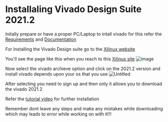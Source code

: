 # Installaling Vivado Design Suite 2021.2

Initally prepare or have a proper PC/Laptop to intall vivado for this refer the [Requirements](https://docs.amd.com/r/en-US/ug973-vivado-release-notes-install-license/Requirements-and-Setup) and [Documentation](https://docs.amd.com/r/en-US/ug973-vivado-release-notes-install-license/Requirements-and-Setup)

For Installing the Vivado Design suite go to the [Xilinux website](https://www.xilinx.com/support/download/index.html/content/xilinx/en/downloadNav/vivado-design-tools/2024-2.html)

You'll see the page like this when you reach to this [Xilinux site](https://www.xilinx.com/support/download/index.html/content/xilinx/en/downloadNav/vivado-design-tools/2024-2.html) ![image](https://github.com/user-attachments/assets/82ec2a5d-4300-42d6-a3d3-9c72b5d0f1d6)

Now select the vivado archieve option and click on the 2021.2 version and install vivado depends upon your os that you use ![Untitled](https://github.com/user-attachments/assets/c6fc8eb0-c688-4db8-b773-6bc868a7027c)

After selecting you need to sign up and then only it allows you to download the vivado 2021.2 

Refer the [tutorial video](https://www.youtube.com/watch?v=fBFn32Al0yw) for further installation 

Remember dont leave any steps and make any mistakes while downloading which may leads to error while working on with it!!!
